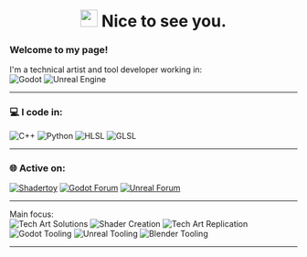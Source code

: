 <h1 align="center">
  <img src="https://slackmojis.com/emojis/4594-blob-wave/download" width="30">
  Nice to see you.
</h1>

### Welcome to my page! <br>
I'm a technical artist and tool developer working in:<br>
![Godot](https://img.shields.io/badge/Godot-478cbf?style=flat&logo=godot-engine&logoColor=white)
![Unreal Engine](https://img.shields.io/badge/-Unreal%20Engine-0E1128?style=flat-square&logo=unrealengine&logoColor=white)

---

### 💻 I code in:<br>
![C++](https://img.shields.io/badge/-C++-00599C?style=flat-square&logo=cplusplus&logoColor=white)
![Python](https://img.shields.io/badge/-Python-3776AB?style=flat-square&logo=python&logoColor=white)
![HLSL](https://img.shields.io/badge/-HLSL-1e1e1e?style=flat-square&logoColor=white)
![GLSL](https://img.shields.io/badge/-GLSL-ff1493?style=flat-square&logoColor=white)

---

### 🌐 Active on:<br>
[![Shadertoy](https://img.shields.io/badge/-Shadertoy-444?style=flat-square&logoColor=white)](https://www.shadertoy.com/user/sarram)
[![Godot Forum](https://img.shields.io/badge/-Godot%20Forum-478cbf?style=flat-square&logo=godot-engine&logoColor=white)](https://forum.godotengine.org)
[![Unreal Forum](https://img.shields.io/badge/-Unreal%20Forum-0E1128?style=flat-square&logo=unrealengine&logoColor=white)](https://forums.unrealengine.com/)


---

Main focus:<br>
![Tech Art Solutions](https://img.shields.io/badge/-🧠Tech%20Art%20Solutions-6A5ACD?style=flat-square)
![Shader Creation](https://img.shields.io/badge/-Shader%20Creation-8A2BE2?style=flat-square&logo=codeforces&logoColor=white)
![Tech Art Replication](https://img.shields.io/badge/-🔁Tech%20Art%20Replication-556B2F?style=flat-square)
![Godot Tooling](https://img.shields.io/badge/-Godot%20Tooling-478cbf?style=flat-square&logo=godot-engine&logoColor=white)
![Unreal Tooling](https://img.shields.io/badge/-Unreal%20Tooling-0E1128?style=flat-square&logo=unrealengine&logoColor=white)
![Blender Tooling](https://img.shields.io/badge/-Blender%20Tooling-F5792A?style=flat-square&logo=blender&logoColor=white)

---

<!--
- 🔭 I’m currently working on ...
- 🌱 I’m currently learning ...
- 👯 I’m looking to collaborate on ...
- 🤔 I’m looking for help with ...
- 💬 Ask me about ...
- 📫 How to reach me: ...
- 😄 Pronouns: ...
- ⚡ Fun fact: ...
<img src="https://emojis.slackmojis.com/emojis/images/1531849430/4246/blob-sunglasses.gif?1531849430" width="30"/>
<img src="https://slackmojis.com/emojis/5948-bongo_blob/download" width="30"/>
<img src="https://slackmojis.com/emojis/5707-done/download">
<img src="https://slackmojis.com/emojis/98788-mega-approved/download" width="30">
<img src="https://slackmojis.com/emojis/91542-designer/download" width="30">
<img src="https://slackmojis.com/emojis/85786-godot_spin/download" width="30">

<details>
<summary>🎭: List of Performance</summary>
* [Mahiru Shiina](https://anilist.co/character/195602)
</details>
-->
